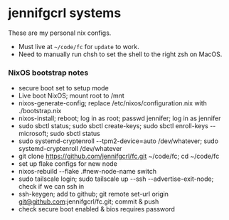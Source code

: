 jennifgcrl systems
===

These are my personal nix configs.

* Must live at `~/code/fc` for `update` to work.
* Need to manually run chsh to set the shell to the right zsh on MacOS.

### NixOS bootstrap notes

* secure boot set to setup mode
* Live boot NixOS; mount root to /mnt
* nixos-generate-config; replace /etc/nixos/configuration.nix with ./bootstrap.nix
* nixos-install; reboot; log in as root; passwd jennifer; log in as jennifer
* sudo sbctl status; sudo sbctl create-keys; sudo sbctl enroll-keys --microsoft; sudo sbctl status
* sudo systemd-cryptenroll --tpm2-device=auto /dev/whatever; sudo systemd-cryptenroll /dev/whatever
* git clone https://github.com/jennifgcrl/fc.git ~/code/fc; cd ~/code/fc
* set up flake configs for new node
* nixos-rebuild --flake .#new-node-name switch
* sudo tailscale login; sudo tailscale up --ssh --advertise-exit-node; check if we can ssh in
* ssh-keygen; add to github; git remote set-url origin git@github.com:jennifgcrl/fc.git; commit & push
* check secure boot enabled & bios requires password
